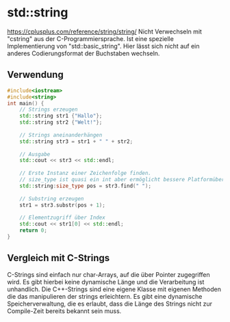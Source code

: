 # std::string
https://cplusplus.com/reference/string/string/
Nicht Verwechseln mit "cstring" aus der C-Programmiersprache.
Ist eine spezielle Implementierung von "std::basic_string". Hier lässt sich nicht auf ein anderes Codierungsformat der Buchstaben wechseln.

## Verwendung
``` C++
#include<iostream>
#include<string>
int main() {
	// Strings erzeugen
	std::string str1 {"Hallo"};
	std::string str2 {"Welt!"};
	
	// Strings aneinanderhängen
	std::string str3 = str1 + " " + str2;
	
	// Ausgabe
	std::cout << str3 << std::endl;
	
	// Erste Instanz einer Zeichenfolge finden.
	// size_type ist quasi ein int aber ermöglicht bessere Platformübergreifende kompatibilität
	std::string:size_type pos = str3.find(" ");
	
	// Substring erzeugen
	str1 = str3.substr(pos + 1);
	
	// Elementzugriff über Index
	std::cout << str1[0] << std::endl;
	return 0;
}
```

## Vergleich mit C-Strings
C-Strings sind einfach nur char-Arrays, auf die über Pointer zugegriffen wird. Es gibt hierbei keine dynamische Länge und die Verarbeitung ist unhandlich.
Die C++-Strings sind eine eigene Klasse mit eigenen Methoden die das manipulieren der strings erleichtern. Es gibt eine dynamische Speicherverwaltung, die es erlaubt, dass die Länge des Strings nicht zur Compile-Zeit bereits bekannt sein muss.
